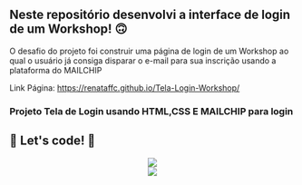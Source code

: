 ## Neste repositório desenvolvi a interface de login de um Workshop! 🙃

O  desafio do projeto foi construir uma página de login de um Workshop ao qual o usuário 
já consiga disparar o e-mail para sua inscrição usando a plataforma do  MAILCHIP

Link Página: https://renataffc.github.io/Tela-Login-Workshop/

### Projeto Tela de Login usando HTML,CSS E MAILCHIP para login

## 🚀 Let's code! 🚀

<div align=center>
<img src=https://user-images.githubusercontent.com/97262523/183298605-80f7aa41-afd7-4cef-94e7-3556d16da2b1.png>
</div>
<div align=center>
<img src=https://user-images.githubusercontent.com/97262523/183298610-1681fdf2-86e4-4702-992e-79c81233b010.png>
</div>
